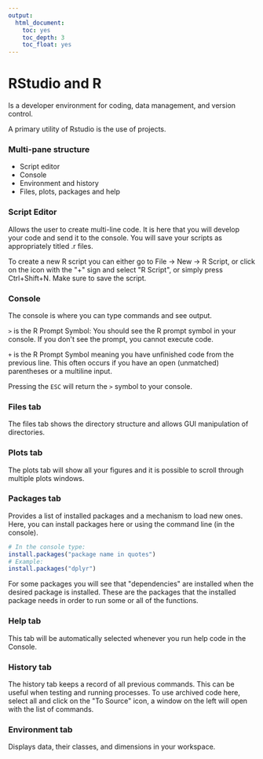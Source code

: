 ```yaml
---
output:
  html_document:
    toc: yes
    toc_depth: 3
    toc_float: yes
---
```

# RStudio and R
Is a developer environment for coding, data management, and version control.  

A primary utility of Rstudio is the use of projects.  

### Multi-pane structure
+ Script editor  
+ Console
+ Environment and history
+ Files, plots, packages and help

### Script Editor
Allows the user to create multi-line code. It is here that you will develop your code and send it to the console. You will save your scripts as appropriately titled .r files.

To create a new R script you can either go to File -> New -> R Script, or click on the icon with the "+" sign and select "R Script", or simply press Ctrl+Shift+N. Make sure to save the script.

### Console
The console is where you can type commands and see output.

`>` is the R Prompt Symbol:
You should see the R prompt symbol in your console. If you don't see the prompt, you cannot execute code.

`+` is the R Prompt Symbol meaning you have unfinished code from the previous line. This often occurs if you have an open (unmatched) parentheses or a multiline input.  

Pressing the `ESC` will return the `>` symbol to your console.

### Files tab
The files tab shows the directory structure and allows GUI manipulation of directories.

### Plots tab
The plots tab will show all your figures and it is possible to scroll through multiple plots windows.

### Packages tab
Provides a list of installed packages and a mechanism to load new ones. Here, you can install packages here or using the command line (in the console).


```r
# In the console type:
install.packages("package name in quotes")
# Example:
install.packages("dplyr")
```

For some packages you will see that "dependencies" are installed when the desired package is installed. These are the packages that the installed package needs in order to run some or all of the functions.

### Help tab
This tab will be automatically selected whenever you run help code in the Console.

### History tab
The history tab keeps a record of all previous commands. This can be useful when testing and running processes. To use archived code here, select all and click on the "To Source" icon, a window on the left will open with the list of commands. 

### Environment tab
Displays data, their classes, and dimensions in your workspace.
